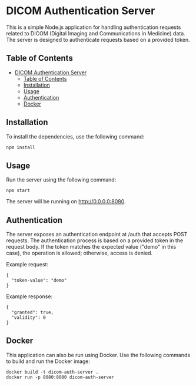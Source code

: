 # DICOM Authentication Server

This is a simple Node.js application for handling authentication requests related to DICOM (Digital Imaging and Communications in Medicine) data. The server is designed to authenticate requests based on a provided token.

## Table of Contents
- [DICOM Authentication Server](#dicom-authentication-server)
  - [Table of Contents](#table-of-contents)
  - [Installation](#installation)
  - [Usage](#usage)
  - [Authentication](#authentication)
  - [Docker](#docker)

## Installation

To install the dependencies, use the following command:

```bash
npm install
```

## Usage
Run the server using the following command:

```
npm start
```

The server will be running on http://0.0.0.0:8080.

## Authentication

The server exposes an authentication endpoint at /auth that accepts POST requests. The authentication process is based on a provided token in the request body. If the token matches the expected value ("demo" in this case), the operation is allowed; otherwise, access is denied.

Example request:

```
{
  "token-value": "demo"
}
```

Example response:

```
{
  "granted": true,
  "validity": 0
}
```

## Docker

This application can also be run using Docker. Use the following commands to build and run the Docker image:

```
docker build -t dicom-auth-server .
docker run -p 8080:8080 dicom-auth-server
```
